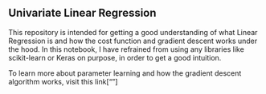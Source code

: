## Univariate Linear Regression

This repository is intended for getting a good understanding of what Linear Regression is and how the cost function and gradient descent works under the hood. In this notebook, I have refrained from using any libraries like scikit-learn or Keras on purpose, in order to get a good intuition.



To learn more about parameter learning and how the gradient descent algorithm works, visit this link[“”]